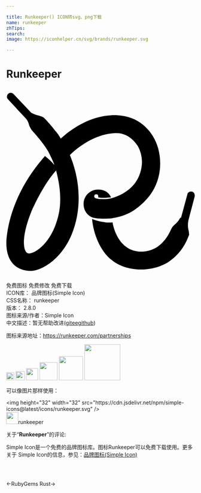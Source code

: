 ```yaml
---

title: Runkeeper() ICON转svg、png下载
name: runkeeper
zhTips: 
search: 
image: https://iconhelper.cn/svg/brands/runkeeper.svg

---
```


# Runkeeper  <small style="font-size: 60%;font-weight: 100"></small>

<div id="svg" class="svg-wrap">
<svg role="img" viewBox="0 0 24 24" xmlns="http://www.w3.org/2000/svg"><title>Runkeeper icon</title><path d="M13.475 16.634c1.887-.257 3.258-1.114 4.537-2.57 1.5-1.757 1.93-4.112 1.327-6.34-.6-2.143-2.31-3.814-4.54-4.116-2.757-.426-5.618.9-7.638 2.704-.045.04-.165.126-.21.21-.21-.384-.482-.77-.77-1.07-.385-.557-1.24-1.458-1.285-1.5-.17-.214-.47-.257-.64-.342-.527-.113-.888-.29-1.114-.42-.012-.018-.027-.034-.045-.054L.914.824C.7.65.44.61.227.824c-.17.214-.214.472 0 .686L2.37 3.824l.02.02.03-.002c.077.136.348.362.453.83.045.21.166.466.377.767 0 0 1.506 1.625 2.108 2.725.558 1.114.693 1.46.768 1.67 0 .03-.557-.646-1.204-1.113-2.485 2.83-4.293 6.22-4.82 9.894-.557 3.765 1.506 4.76 3.043 4.714 1.234 0 3.81-1.325 5.18-4.623C9.65 15.5 9.44 11.81 8.1 8.6c1.28-1.294 3.644-2.83 5.948-2.785 1.716 0 2.575 1.49 2.696 1.627 1.324 2.394-.227 4.548-.227 4.548-.858 1.295-2.35 1.898-3.133 2.107-.587.166-1.702.12-1.973 0-.164-.045-.21-.136-.21-.256 0-.18.136-.255.256-.255.166 0 .256.12.256.256v.138c.437.12 1.28.03 1.627 0-.272-.644-.86-.987-1.643-.987h-.036c-1.01.008-1.823.833-1.815 1.844 0 .77.437 1.415 1.07 1.67.332.13 1.326.258 2.56.13zm-6.82-.427c-.86 3.772-3.256 5.1-3.9 4.884-.642-.213-.856-2.1.428-5.27.216-.47 1.5-3.427 3.172-5.27-.045.086.943 2.872.3 5.657zM23.186 16.938L24 13.85c.03-.256-.09-.557-.348-.6-.256-.043-.557.088-.586.344l-.81 2.977h-.095c-.017.022-.03.044-.044.066-.12.214-.346.558-.678.814-.256.214-.377.47-.377.47-.12.128-.978 2.83-3.673 2.957-3.18.128-3.81-3.427-3.855-3.727-.678.127-2.048-.174-2.606-.43.166 1.97 1.115 4.327 2.786 5.442 1.928 1.328 4.926 1.328 6.988 0 1.19-.815 1.973-1.843 2.484-3.172l.045-.11.015-.033c.016-.037.016-.074.046-.113v-.045c-.03 0 0-.257-.075-.513-.164-.683-.03-1.113-.03-1.24z"/></svg>
</div>
<detail full-name='runkeeper'></detail>

<div class="detail-page">
<p>
<span><span class="badge-success badge">免费图标</span> <span class="badge-success badge">免费修改</span>  <span class="badge-success badge">免费下载</span> </span>
<br/>
<span>
ICON库：
<span class="badge-secondary badge">品牌图标(Simple Icon)</span> 
</span>
<br/>
<span>
CSS名称：
<span class="badge-secondary badge">runkeeper</span> 
</span>

<br/>
<span>
版本：
<span class="badge-secondary badge">2.8.0</span> 
</span>
<br/>
<span>图标来源/作者：<span class="badge-light badge">Simple Icon</span></span> 
<br/>
<span class="zh-detail">中文描述：暂无<span class="help-link"><span>帮助改进</span>(<a href="https://gitee.com/liuwave/icon-helper/edit/master/json/brands/runkeeper.json" target="_blank" rel="noopener noreferrer">gitee</a><a href="https://github.com/liuwave/icon-helper/edit/master/json/brands/runkeeper.json" target="_blank" rel="noopener noreferrer">github</a></span>)</span><br/>
</p>
</div><div class="description description alert alert-light"><p>图标来源地址：<a href="https://runkeeper.com/partnerships" target="_blank" rel="noopener noreferrer">https://runkeeper.com/partnerships</a></p></div>
<div class="alert alert-dark">
<img height="21" width="21" src="https://cdn.jsdelivr.net/npm/simple-icons@latest/icons/runkeeper.svg" />
<img height="24" width="24" src="https://cdn.jsdelivr.net/npm/simple-icons@latest/icons/runkeeper.svg" />
<img height="32" width="32" src="https://cdn.jsdelivr.net/npm/simple-icons@latest/icons/runkeeper.svg" />
<img height="48" width="48" src="https://cdn.jsdelivr.net/npm/simple-icons@latest/icons/runkeeper.svg" />
<img height="64" width="64" src="https://cdn.jsdelivr.net/npm/simple-icons@latest/icons/runkeeper.svg" />
<img height="96" width="96" src="https://cdn.jsdelivr.net/npm/simple-icons@latest/icons/runkeeper.svg" />

</div>
<div>
  <p>可以像图片那样使用：    
  </p>
  <div class="alert alert-primary" style="font-size: 14px">
    &lt;img height="32" width="32" src="https://cdn.jsdelivr.net/npm/simple-icons@latest/icons/runkeeper.svg" /&gt;
    <copy-btn content='<img height="32" width="32" src="https://cdn.jsdelivr.net/npm/simple-icons@latest/icons/runkeeper.svg" />'></copy-btn>
  </div>
  <div class="alert alert-secondary">
    <img height="32" width="32" src="https://cdn.jsdelivr.net/npm/simple-icons@latest/icons/runkeeper.svg" />runkeeper
    <copy-btn content="runkeeper" btn-title="复制图标名称"></copy-btn>
  </div>
</div>
<div class="icon-detail__container">
<p>关于“<b>Runkeeper</b>”的评论:</p>
</div>
<Vssue title="关于“Runkeeper”的评论" />
<div><p>Simple Icon是一个免费的品牌图标库。图标Runkeeper可以免费下载使用。更多关于  Simple Icon的信息，参见：<a target="_blank" href="https://iconhelper.cn/brands.html">品牌图标(Simple Icon)</a>
</p></div>


<div style="padding:2rem 0 " class="page-nav"><p class="inner"><span class="prev">←<router-link to="/icon/rubygems.html">RubyGems</router-link></span> <span class="next"><router-link to="/icon/rust.html">Rust</router-link>→</span></p></div>

